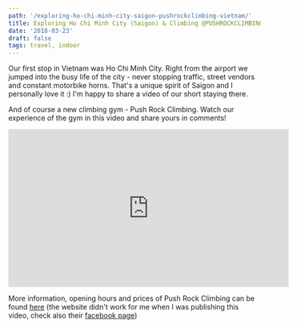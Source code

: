 ```yaml
---
path: '/exploring-ho-chi-minh-city-saigon-pushrockclimbing-vietnam/'
title: Exploring Ho Chi Minh City (Saigon) & Climbing @PUSHROCKCLIMBING // Vietnam
date: '2018-03-23'
draft: false
tags: travel, indoor
---
```


Our first stop in Vietnam was Ho Chi Minh City. Right from the airport we jumped into the busy life of the city - never stopping traffic, street vendors and constant motorbike horns. That's a unique spirit of Saigon and I personally love it :) I'm happy to share a video of our short staying there.

And of course a new climbing gym - Push Rock Climbing. Watch our experience of the gym in this video and share yours in comments!

<iframe width="560" height="315" src="https://www.youtube.com/embed/Whbnni_KeC0?rel=0" frameborder="0" allow="autoplay; encrypted-media" allowfullscreen></iframe>

More information, opening hours and prices of Push Rock Climbing can be found [here](http://www.pushclimbing.com/) (the website didn't work for me when I was publishing this video, check also their [facebook page](https://www.facebook.com/pushrockclimbing/))
